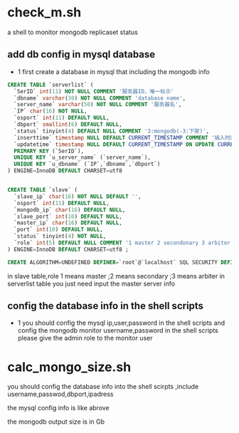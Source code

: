 # check_m.sh
a shell to monitor mongodb replicaset status

##  add db config in mysql database 
- 1 first create a database in mysql that including the mongodb info
```sql
CREATE TABLE `serverlist` (
  `SerID` int(11) NOT NULL COMMENT '服务器ID，唯一标示'
  `dbname` varchar(30) NOT NULL COMMENT 'database name',
  `server_name` varchar(50) NOT NULL COMMENT '服务器名',
  `IP` char(16) NOT NULL,
  `osport` int(11) DEFAULT NULL,
  `dbport` smallint(6) DEFAULT NULL,
  `status` tinyint(4) DEFAULT NULL COMMENT '3:mongodb(-3:下架)',
  `inserttime` timestamp NULL DEFAULT CURRENT_TIMESTAMP COMMENT '插入时间',
  `updatetime` timestamp NULL DEFAULT CURRENT_TIMESTAMP ON UPDATE CURRENT_TIMESTAMP COMMENT '插入时间',
  PRIMARY KEY (`SerID`),
  UNIQUE KEY `u_server_name` (`server_name`),
  UNIQUE KEY `u_dbname` (`IP`,`dbname`,`dbport`)
) ENGINE=InnoDB DEFAULT CHARSET=utf8


CREATE TABLE `slave` (
  `slave_ip` char(16) NOT NULL DEFAULT '',
  `osport` int(11) DEFAULT NULL,
  `mongodb_ip` char(16) DEFAULT NULL,
  `slave_port` int(10) DEFAULT NULL,
  `master_ip` char(16) DEFAULT NULL,
  `port` int(10) DEFAULT NULL,
  `status` tinyint(4) NOT NULL,
  `role` int(5) DEFAULT NULL COMMENT '1 master 2 secondonary 3 arbiter'
) ENGINE=InnoDB DEFAULT CHARSET=utf8 ;

CREATE ALGORITHM=UNDEFINED DEFINER=`root`@`localhost` SQL SECURITY DEFINER VIEW `v_mongo_server` AS select distinct `a`.`IP` AS `ip`,`a`.`dbport` AS `dbport`,`b`.`slave_ip` AS `slave_ip`,`b`.`slave_port` AS `slave_port`,`b`.`role` AS `role` from (`serverlist` `a` join `slave` `b`) where ((`b`.`mongodb_ip` = `a`.`IP`) and (`a`.`dbport` = `b`.`port`) and (`a`.`status` = 3)) order by `a`.`IP`
```
in slave table,role 1 means master ;2 means secondary ;3 means arbiter 
in serverlist table you just need input the master server info


##   config the database info in the shell scripts 
- 1 
you should config the mysql ip,user,password in the shell scripts 
and config the mongodb monitor username,password in the shell scripts
please give the admin role to the monitor user  


# calc_mongo_size.sh
you should config the database info into the shell scirpts ,include username,passwod,dbport,ipadress

the mysql config info is like abrove

the mongodb output size is in Gb 
